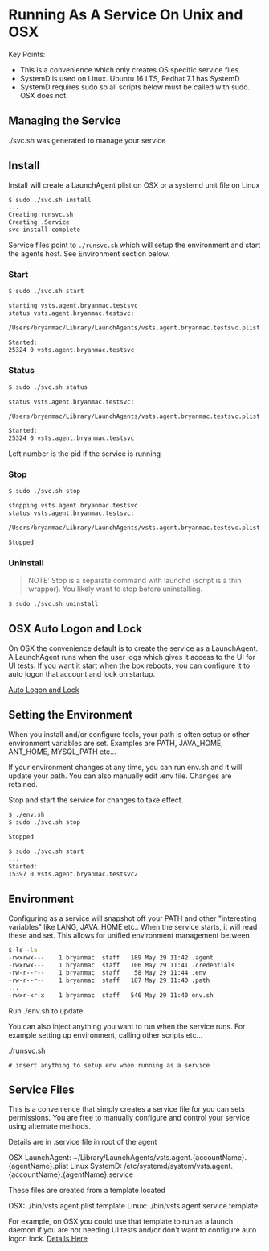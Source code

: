 # Running As A Service On Unix and OSX

Key Points:
  - This is a convenience which only creates OS specific service files.
  - SystemD is used on Linux.  Ubuntu 16 LTS, Redhat 7.1 has SystemD
  - SystemD requires sudo so all scripts below must be called with sudo.  OSX does not.

## Managing the Service

./svc.sh was generated to manage your service

## Install

Install will create a LaunchAgent plist on OSX or a systemd unit file on Linux

```bash
$ sudo ./svc.sh install
...
Creating runsvc.sh
Creating .Service
svc install complete
```

Service files point to `./runsvc.sh` which will setup the environment and start the agents host.  See Environment section below.

### Start
```bash
$ sudo ./svc.sh start

starting vsts.agent.bryanmac.testsvc
status vsts.agent.bryanmac.testsvc:

/Users/bryanmac/Library/LaunchAgents/vsts.agent.bryanmac.testsvc.plist

Started:
25324 0 vsts.agent.bryanmac.testsvc
```

### Status
```bash
$ sudo ./svc.sh status

status vsts.agent.bryanmac.testsvc:

/Users/bryanmac/Library/LaunchAgents/vsts.agent.bryanmac.testsvc.plist

Started:
25324 0 vsts.agent.bryanmac.testsvc
```

Left number is the pid if the service is running

### Stop
```bash
$ sudo ./svc.sh stop

stopping vsts.agent.bryanmac.testsvc
status vsts.agent.bryanmac.testsvc:

/Users/bryanmac/Library/LaunchAgents/vsts.agent.bryanmac.testsvc.plist

Stopped
```

### Uninstall

> NOTE: Stop is a separate command with launchd (script is a thin wrapper).  You likely want to stop before uninstalling.

```bash
$ sudo ./svc.sh uninstall

```

## OSX Auto Logon and Lock

On OSX the convenience default is to create the service as a LaunchAgent.  A LaunchAgent runs when the user logs which gives it access to the UI for UI tests.  If you want it start when the box reboots, you can configure it to auto logon that account and lock on startup.

[Auto Logon and Lock](http://www.tuaw.com/2011/03/07/terminally-geeky-use-automatic-login-more-securely/)

## Setting the Environment

When you install and/or configure tools, your path is often setup or other environment variables are set.  Examples are PATH, JAVA_HOME, ANT_HOME, MYSQL_PATH etc...

If your environment changes at any time, you can run env.sh and it will update your path.  You can also manually edit .env file.  Changes are retained. 

Stop and start the service for changes to take effect.

```bash
$ ./env.sh 
$ sudo ./svc.sh stop
...
Stopped

$ sudo ./svc.sh start
...
Started:
15397 0 vsts.agent.bryanmac.testsvc2
```

## Environment

Configuring as a service will snapshot off your PATH and other "interesting variables" like LANG, JAVA_HOME etc..  When the service starts, it will read these and set.  This allows for unified environment management between

```bash
$ ls -la
-rwxrwx---    1 bryanmac  staff   189 May 29 11:42 .agent
-rwxrwx---    1 bryanmac  staff   106 May 29 11:41 .credentials
-rw-r--r--    1 bryanmac  staff    58 May 29 11:44 .env
-rw-r--r--    1 bryanmac  staff   187 May 29 11:40 .path
...
-rwxr-xr-x    1 bryanmac  staff   546 May 29 11:40 env.sh
```

Run ./env.sh to update.

You can also inject anything you want to run when the service runs.  For example setting up environment, calling other scripts etc...

./runsvc.sh
```
# insert anything to setup env when running as a service
```

## Service Files

This is a convenience that simply creates a service file for you can sets permissions.  You are free to manually configure and control your service using alternate methods.

Details are in .service file in root of the agent

OSX LaunchAgent: ~/Library/LaunchAgents/vsts.agent.{accountName}.{agentName}.plist
Linux SystemD: /etc/systemd/system/vsts.agent.{accountName}.{agentName}.service

These files are created from a template located

OSX: ./bin/vsts.agent.plist.template
Linux: ./bin/vsts.agent.service.template

For example, on OSX you could use that template to run as a launch daemon if you are not needing UI tests and/or don't want to configure auto logon lock. [Details Here](https://developer.apple.com/library/mac/documentation/MacOSX/Conceptual/BPSystemStartup/Chapters/CreatingLaunchdJobs.html)

